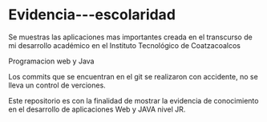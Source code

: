 # Evidencia---escolaridad
Se muestras las aplicaciones mas importantes creada en el transcurso de mi desarrollo académico en  el Instituto Tecnológico de Coatzacoalcos

Programacion web y Java

Los commits  que se encuentran en el git se realizaron con accidente, no se lleva un control de verciones.

Este repositorio es con la finalidad de mostrar la evidencia de conocimiento en el desarrollo de aplicaciones Web y JAVA nivel JR. 
